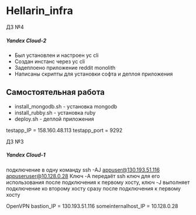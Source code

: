 # Hellarin_infra

ДЗ №4
##### Yandex Cloud-2 #####

- Был установлен и настроен yc cli
- Создан инстанс через yc cli
- Задеплоено приложение reddit monolith
- Написаны скрипты для установки софта и деплоя приложения

## Самостоятельная работа
- install_mongodb.sh - уcтановка mongodb
- install_rubby.sh - установка ruby
- deploy.sh - деплой приложения

testapp_IP = 158.160.48.113
testapp_port = 9292

ДЗ №3
##### Yandex Cloud-1 #####
 подключение в одну команду 
  ssh -AJ appuser@130.193.51.116 appuseruser@10.128.0.28
  Ключ -A передаёт ssh ключ для его использования после подключения к первому хосту, ключ -J выполняет подключение ко второму хосту сразу после подключения к первому хосту
  
OpenVPN
bastion_IP = 130.193.51.116
someinternalhost_IP = 10.128.0.28
